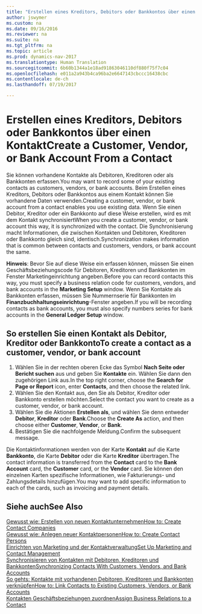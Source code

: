 ```yaml
---
title: "Erstellen eines Kreditors, Debitors oder Bankkontos über einen Kontakt"
author: jswymer
ms.custom: na
ms.date: 09/16/2016
ms.reviewer: na
ms.suite: na
ms.tgt_pltfrm: na
ms.topic: article
ms.prod: dynamics-nav-2017
ms.translationtype: Human Translation
ms.sourcegitcommit: 6b60b1344a1e18ad91863046110df880f75f7c04
ms.openlocfilehash: e011a2a943b4ca96ba2e6647143cbccc16438cbc
ms.contentlocale: de-ch
ms.lasthandoff: 07/19/2017

---
```

# <a name="create-a-customer-vendor-or-bank-account-from-a-contact"></a><span data-ttu-id="a2122-102">Erstellen eines Kreditors, Debitors oder Bankkontos über einen Kontakt</span><span class="sxs-lookup"><span data-stu-id="a2122-102">Create a Customer, Vendor, or Bank Account From a Contact</span></span>
<span data-ttu-id="a2122-103">Sie können vorhandene Kontakte als Debitoren, Kreditoren oder als Bankkonten erfassen.</span><span class="sxs-lookup"><span data-stu-id="a2122-103">You may want to record some of your existing contacts as customers, vendors, or bank accounts.</span></span> <span data-ttu-id="a2122-104">Beim Erstellen eines Kreditors, Debitors oder Bankkontos aus einem Kontakt können Sie vorhandene Daten verwenden.</span><span class="sxs-lookup"><span data-stu-id="a2122-104">Creating a customer, vendor, or bank account from a contact enables you use existing data.</span></span> <span data-ttu-id="a2122-105">Wenn Sie einen Debitor, Kreditor oder ein Bankkonto auf diese Weise erstellen, wird es mit dem Kontakt synchronisiert</span><span class="sxs-lookup"><span data-stu-id="a2122-105">When you create a customer, vendor, or bank account this way, it is synchronized with the contact.</span></span> <span data-ttu-id="a2122-106">Die Synchronisierung macht Informationen, die zwischen Kontakten und Debitoren, Kreditoren oder Bankkonto gleich sind, identisch.</span><span class="sxs-lookup"><span data-stu-id="a2122-106">Synchronization makes information that is common between contacts and customers, vendors, or bank account the same.</span></span>

<span data-ttu-id="a2122-107">**Hinweis**: Bevor Sie auf diese Weise ein erfassen können, müssen Sie einen Geschäftsbeziehungscode für Debitoren, Kreditoren und Bankkonten im Fenster Marketingeinrichtung angeben.</span><span class="sxs-lookup"><span data-stu-id="a2122-107">Before you can record contacts this way, you must specify a business relation code for customers, vendors, and bank accounts in the **Marketing Setup** window.</span></span> <span data-ttu-id="a2122-108">Wenn Sie Kontakte als Bankkonten erfassen, müssen Sie Nummernserie für Bankkonten im **Finanzbuchhaltungseinrichtung**-Fenster angeben.</span><span class="sxs-lookup"><span data-stu-id="a2122-108">If you will be recording contacts as bank accounts, you must also specify numbers series for bank accounts in the **General Ledger Setup** window.</span></span>

## <a name="to-create-a-contact-as-a-customer-vendor-or-bank-account"></a><span data-ttu-id="a2122-109">So erstellen Sie einen Kontakt als Debitor, Kreditor oder Bankkonto</span><span class="sxs-lookup"><span data-stu-id="a2122-109">To create a contact as a customer, vendor, or bank account</span></span>
1. <span data-ttu-id="a2122-110">Wählen Sie in der rechten oberen Ecke das Symbol **Nach Seite oder Bericht suchen** aus und geben Sie **Kontakte** ein. Wählen Sie dann den zugehörigen Link aus.</span><span class="sxs-lookup"><span data-stu-id="a2122-110">In the top right corner, choose the **Search for Page or Report** icon, enter **Contacts**, and then choose the related link.</span></span>
2. <span data-ttu-id="a2122-111">Wählen Sie den Kontakt aus, den Sie als Debitor, Kreditor oder Bankkonto erstellen möchten.</span><span class="sxs-lookup"><span data-stu-id="a2122-111">Select the contact you want to create as a customer, vendor, or bank account.</span></span>
3. <span data-ttu-id="a2122-112">Wählen Sie die Aktionen **Erstellen als**, und wählen Sie denn entweder **Debitor**, **Kreditor** oder **Bank**.</span><span class="sxs-lookup"><span data-stu-id="a2122-112">Choose the **Create As** action, and then choose either **Customer**, **Vendor**, or **Bank**.</span></span>
4. <span data-ttu-id="a2122-113">Bestätigen Sie die nachfolgende Meldung.</span><span class="sxs-lookup"><span data-stu-id="a2122-113">Confirm the subsequent message.</span></span>

<span data-ttu-id="a2122-114">Die Kontaktinformationen werden von der Karte **Kontakt** auf die Karte **Bankkonto**, die Karte **Debitor** oder die Karte **Kreditor** übertragen.</span><span class="sxs-lookup"><span data-stu-id="a2122-114">The contact information is transferred from the **Contact** card to the **Bank Account** card, the **Customer** card, or the **Vendor** card.</span></span> <span data-ttu-id="a2122-115">Sie können den einzelnen Karten spezifische Informationen, wie Fakturierungs- und Zahlungsdetails hinzufügen.</span><span class="sxs-lookup"><span data-stu-id="a2122-115">You may want to add specific information to each of the cards, such as invoicing and payment details.</span></span>

## <a name="see-also"></a><span data-ttu-id="a2122-116">Siehe auch</span><span class="sxs-lookup"><span data-stu-id="a2122-116">See Also</span></span>
[<span data-ttu-id="a2122-117">Gewusst wie: Erstellen von neuen Kontaktunternehmen</span><span class="sxs-lookup"><span data-stu-id="a2122-117">How to: Create Contact Companies</span></span>](marketing-create-contact-companies.md)  
[<span data-ttu-id="a2122-118">Gewusst wie: Anlegen neuer Kontaktpersonen</span><span class="sxs-lookup"><span data-stu-id="a2122-118">How to: Create Contact Persons</span></span>](marketing-create-contact-persons.md)  
[<span data-ttu-id="a2122-119">Einrichten von Marketing und der Kontaktverwaltung</span><span class="sxs-lookup"><span data-stu-id="a2122-119">Set Up Marketing and Contact Management</span></span>](marketing-setup-marketing.md)  
[<span data-ttu-id="a2122-120">Synchronisieren von Kontakten mit Debitoren, Kreditoren und Bankkonten</span><span class="sxs-lookup"><span data-stu-id="a2122-120">Synchronizing Contacts With Customers, Vendors, and Bank Accounts</span></span>](marketing-synchronize-contacts-customers-vendors-bank-accounts.md)  
[<span data-ttu-id="a2122-121">So gehts: Kontakte mit vorhandenen Debitoren, Kreditoren und Bankkonten verknüpfen</span><span class="sxs-lookup"><span data-stu-id="a2122-121">How to: Link Contacts to Existing Customers, Vendors, or Bank Accounts</span></span>](marketing-how-link-contact.md)  
[<span data-ttu-id="a2122-122">Kontakten Geschäftsbeziehungen zuordnen</span><span class="sxs-lookup"><span data-stu-id="a2122-122">Assign Business Relations to a Contact</span></span>](marketing-business-relations.md#assign-business-relations-to-a-contact)


